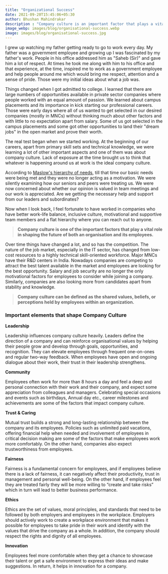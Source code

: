 ```yaml
---
title: "Organizational Success"
date: 2021-09-20T15:45:06+05:30
author: Bhushan Mahindrakar
description : "Company culture is an important factor that plays a vital role in organization's success."
image_webp: images/blog/organisational-success.webp
image: images/blog/organisational-success.jpg
---
```

I grew up watching my father getting ready to go to work every day. My father was a government employee and growing up I was fascinated by my father's work. People in his office addressed him as "Saheb (Sir)" and gave him a lot of respect. At times he took me along with him to his office and that experience, at the time, inspired me to work as a government employee and help people around me which would bring me respect, attention and a sense of pride. Those were my initial ideas about what a job was.  

Things changed when I got admitted to college. I learned that there are large numbers of opportunities available in private sector companies where people worked with an equal amount of passion. We learned about campus placements and its importance in kick starting our professional careers. Those were early days where all of us wanted to get selected in our desired companies (mostly in MNCs) without thinking much about other factors and with little to no expectation apart from salary. Some of us got selected in the campus placements and some got other opportunities to land their "dream jobs" in the open market and prove their worth.

The real test began when we started working. At the beginning of our careers, apart from primary skill sets and technical knowledge, we were learning a lot of other important aspects and one of them was about company culture. Lack of exposure at the time brought us to think that whatever is happening around us at work is the ideal company culture.

According to [Maslow's hierarchy of needs](https://en.wikipedia.org/wiki/Maslow%27s_hierarchy_of_needs), till that time our basic needs were being met and they were no longer acting as a motivation. We were silently examining how our seniors and peers were treating us. We were now concerned about whether our opinion is valued in team meetings and our work is appreciated. Are we getting the necessary help and support from our leaders and subordinates?

Now when I look back, I feel fortunate to have worked in companies who have better work-life balance, inclusive culture, motivational and supportive team members and a flat hierarchy where you can reach out to anyone.

>**Company culture is one of the important factors that play a vital role in shaping the future of both an organisation and its employees.**

Over time things have changed a lot, and so has the competition. The nature of the job market, especially in the IT sector, has changed from low-cost resources to a highly technical skill-oriented workforce. Major MNCs have their R&D centers in India. Nowadays companies are competing to attract the best talent available in the market and employees are looking for the best opportunity. Salary and job security are no longer the only motivational factors for employees to consider while joining a company. Similarly, companies are also looking more from candidates apart from stability and knowledge.

> **Company culture can be defined as the shared values, beliefs, or perceptions held by employees within an organization.**  

### Important elements that shape Company Culture

**Leadership**

Leadership influences company culture heavily. Leaders define the direction of a company and can reinforce organisational values by helping their people grow and develop through goals, opportunities, and recognition. They can elevate employees through frequent one-on-ones and regular two-way feedback. When employees have open and ongoing dialogue about their work, their trust in their leadership strengthens.

**Community**

Employees often work for more than 8 hours a day and feel a deep and personal connection with their work and their company, and expect some appreciation from colleagues and managers. Celebrating special occasions and events such as birthdays, Annual day etc., career milestones and achievements are some of the factors that impact company culture.

**Trust & Caring**

Mutual trust builds a strong and long-lasting relationship between the company and its employees. Policies such as unlimited paid vacations, offering financial help when needed and involvement of employees in critical decision making are some of the factors that make employees work more comfortably. On the other hand, companies also expect trustworthiness from employees.

**Fairness**

Fairness is a fundamental concern for employees, and if employees believe there is a lack of fairness, it can negatively affect their productivity, trust in management and personal well-being. On the other hand, if employees feel they are treated fairly they will be more willing to “create and take risks” which in turn will lead to better business performance.

**Ethics**

Ethics are the set of values, moral principles, and standards that need to be followed by both employers and employees in the workplace. Employers should actively work to create a workplace environment that makes it possible for employees to take pride in their work and identify with the values that drive the company as a whole. In addition, the company should respect the rights and dignity of all employees.

**Innovation**

Employees feel more comfortable when they get a chance to showcase their talent or get a safe environment to express their ideas and make suggestions. In return, it helps in innovation for a company.
